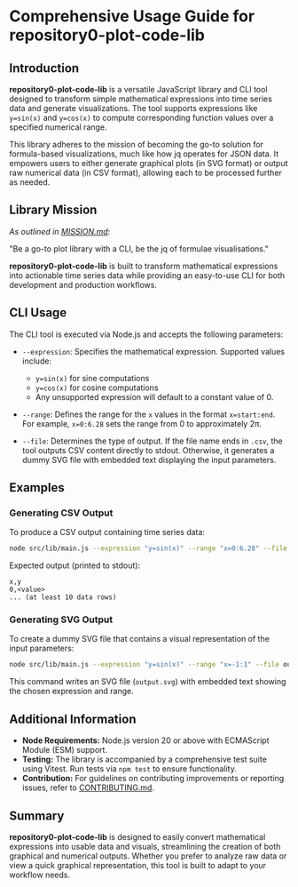 # Comprehensive Usage Guide for repository0-plot-code-lib

## Introduction

**repository0-plot-code-lib** is a versatile JavaScript library and CLI tool designed to transform simple mathematical expressions into time series data and generate visualizations. The tool supports expressions like `y=sin(x)` and `y=cos(x)` to compute corresponding function values over a specified numerical range. 

This library adheres to the mission of becoming the go-to solution for formula-based visualizations, much like how jq operates for JSON data. It empowers users to either generate graphical plots (in SVG format) or output raw numerical data (in CSV format), allowing each to be processed further as needed.

## Library Mission

_As outlined in [MISSION.md](../MISSION.md)_: 

"Be a go-to plot library with a CLI, be the jq of formulae visualisations."

**repository0-plot-code-lib** is built to transform mathematical expressions into actionable time series data while providing an easy-to-use CLI for both development and production workflows.

## CLI Usage

The CLI tool is executed via Node.js and accepts the following parameters:

- `--expression`: Specifies the mathematical expression. Supported values include:
  - `y=sin(x)` for sine computations
  - `y=cos(x)` for cosine computations
  - Any unsupported expression will default to a constant value of 0.

- `--range`: Defines the range for the `x` values in the format `x=start:end`. For example, `x=0:6.28` sets the range from 0 to approximately 2π.

- `--file`: Determines the type of output. If the file name ends in `.csv`, the tool outputs CSV content directly to stdout. Otherwise, it generates a dummy SVG file with embedded text displaying the input parameters.

## Examples

### Generating CSV Output

To produce a CSV output containing time series data:

```sh
node src/lib/main.js --expression "y=sin(x)" --range "x=0:6.28" --file output.csv
```

Expected output (printed to stdout):
```
x,y
0,<value>
... (at least 10 data rows)
```

### Generating SVG Output

To create a dummy SVG file that contains a visual representation of the input parameters:

```sh
node src/lib/main.js --expression "y=sin(x)" --range "x=-1:1" --file output.svg
```

This command writes an SVG file (`output.svg`) with embedded text showing the chosen expression and range.

## Additional Information

- **Node Requirements:** Node.js version 20 or above with ECMAScript Module (ESM) support.
- **Testing:** The library is accompanied by a comprehensive test suite using Vitest. Run tests via `npm test` to ensure functionality.
- **Contribution:** For guidelines on contributing improvements or reporting issues, refer to [CONTRIBUTING.md](../CONTRIBUTING.md).

## Summary

**repository0-plot-code-lib** is designed to easily convert mathematical expressions into usable data and visuals, streamlining the creation of both graphical and numerical outputs. Whether you prefer to analyze raw data or view a quick graphical representation, this tool is built to adapt to your workflow needs.
